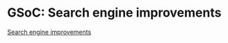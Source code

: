# GSoC: Search engine improvements

[Search engine improvements](https://github.com/laurent22/joplin/issues/1877)
